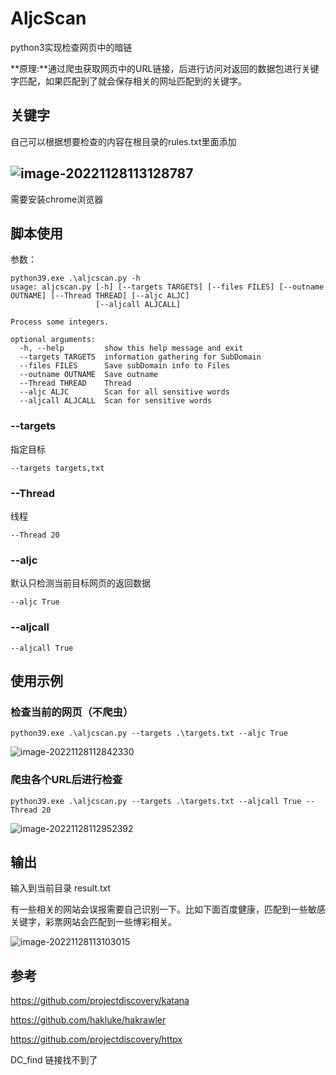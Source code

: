# AljcScan

python3实现检查网页中的暗链

**原理:**通过爬虫获取网页中的URL链接，后进行访问对返回的数据包进行关键字匹配，如果匹配到了就会保存相关的网址匹配到的关键字。

## 关键字

自己可以根据想要检查的内容在根目录的rules.txt里面添加

## ![image-20221128113128787](C:\Users\pantom\AppData\Roaming\Typora\typora-user-images\image-20221128113128787.png)

需要安装chrome浏览器



## 脚本使用

参数：

```
python39.exe .\aljcscan.py -h
usage: aljcscan.py [-h] [--targets TARGETS] [--files FILES] [--outname OUTNAME] [--Thread THREAD] [--aljc ALJC]
                   [--aljcall ALJCALL]

Process some integers.

optional arguments:
  -h, --help         show this help message and exit
  --targets TARGETS  information gathering for SubDomain
  --files FILES      Save subDomain info to Files
  --outname OUTNAME  Save outname
  --Thread THREAD    Thread
  --aljc ALJC        Scan for all sensitive words
  --aljcall ALJCALL  Scan for sensitive words
```

### --targets 

指定目标

```
--targets targets,txt
```

### --Thread

线程

```
--Thread 20
```

### --aljc

默认只检测当前目标网页的返回数据

```
--aljc True
```

### --aljcall

```
--aljcall True
```

## 使用示例

### 检查当前的网页（不爬虫）

```
python39.exe .\aljcscan.py --targets .\targets.txt --aljc True
```

![image-20221128112842330](C:\Users\pantom\AppData\Roaming\Typora\typora-user-images\image-20221128112842330.png)

### 爬虫各个URL后进行检查

```
python39.exe .\aljcscan.py --targets .\targets.txt --aljcall True --Thread 20
```

![image-20221128112952392](C:\Users\pantom\AppData\Roaming\Typora\typora-user-images\image-20221128112952392.png)



## 输出

输入到当前目录 result.txt

有一些相关的网站会误报需要自己识别一下。比如下面百度健康，匹配到一些敏感关键字，彩票网站会匹配到一些博彩相关。

![image-20221128113103015](C:\Users\pantom\AppData\Roaming\Typora\typora-user-images\image-20221128113103015.png)

## 参考

https://github.com/projectdiscovery/katana

https://github.com/hakluke/hakrawler

https://github.com/projectdiscovery/httpx

DC_find 链接找不到了
